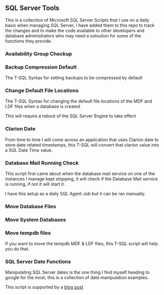 SQL Server Tools
-----------------

This is a collection of Microsoft SQL Server Scripts that I use on a daily basis when managing SQL Server, I have added them to this repo to track the changes and to make the code available to other developers and database administrators who may need a soloution for some of the functions they provide. 

### Availability Group Checkup ###

### Backup Compression Default ###

The T-SQL Syntax for setting backups to be compressed by default

### Change Default File Locations ###

The T-SQL Syntax for changing the default file locations of the MDF and LDF files when a database is created

This will require a reboot of the SQL Server Engine to take effect

### Clarion Date ###

From time to time I will come across an application that uses Clarion date to store date related timestamps, this T-SQL will convert that clarion value into a SQL Date Time value.

### Database Mail Running Check ###

This script first came about when the database mail service on one of the instances I manage kept stopping, it will check if the Database Mail service is running, if not it will start it. 

I have this setup as a daily SQL Agent Job but it can be ran manually. 

### Move Database Files ###

### Move System Databases ###

### Move tempdb files ###

If you want to move the tempdb MDF & LDF files, this T-SQL script will help you do that.

### SQL Server Date Functions ###

Manipulating SQL Server dates is the one thing I find myself heading to google for the most, this is a collection of date manipulation examples.

This script is supported by a [blog post](https://www.codenameowl.com/dates/)
